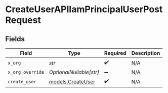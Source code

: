 # CreateUserAPIIamPrincipalUserPostRequest


## Fields

| Field                                        | Type                                         | Required                                     | Description                                  |
| -------------------------------------------- | -------------------------------------------- | -------------------------------------------- | -------------------------------------------- |
| `x_org`                                      | *str*                                        | :heavy_check_mark:                           | N/A                                          |
| `x_org_override`                             | *OptionalNullable[str]*                      | :heavy_minus_sign:                           | N/A                                          |
| `create_user`                                | [models.CreateUser](../models/createuser.md) | :heavy_check_mark:                           | N/A                                          |